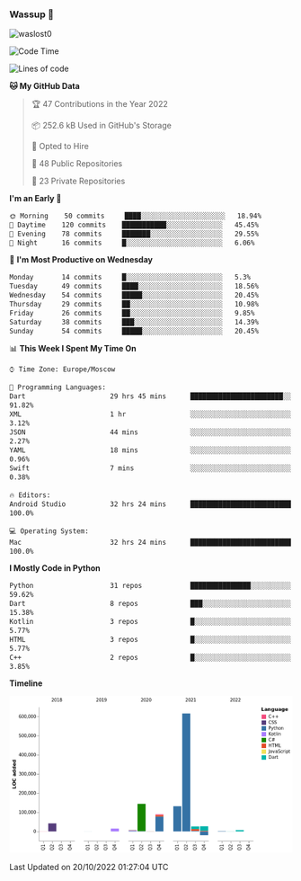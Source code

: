 ### Wassup 👋

<p align="left"> <img src="https://komarev.com/ghpvc/?username=waslost0" alt="waslost0" /></p>

<!--START_SECTION:waka-->
![Code Time](http://img.shields.io/badge/Code%20Time-1%2C652%20hrs%2017%20mins-blue)

![Lines of code](https://img.shields.io/badge/From%20Hello%20World%20I%27ve%20Written-1%20Million%20lines%20of%20code-blue)

**🐱 My GitHub Data** 

> 🏆 47 Contributions in the Year 2022
 > 
> 📦 252.6 kB Used in GitHub's Storage 
 > 
> 💼 Opted to Hire
 > 
> 📜 48 Public Repositories 
 > 
> 🔑 23 Private Repositories  
 > 
**I'm an Early 🐤** 

```text
🌞 Morning    50 commits     ████░░░░░░░░░░░░░░░░░░░░░   18.94% 
🌆 Daytime    120 commits    ███████████░░░░░░░░░░░░░░   45.45% 
🌃 Evening    78 commits     ███████░░░░░░░░░░░░░░░░░░   29.55% 
🌙 Night      16 commits     █░░░░░░░░░░░░░░░░░░░░░░░░   6.06%

```
📅 **I'm Most Productive on Wednesday** 

```text
Monday       14 commits     █░░░░░░░░░░░░░░░░░░░░░░░░   5.3% 
Tuesday      49 commits     ████░░░░░░░░░░░░░░░░░░░░░   18.56% 
Wednesday    54 commits     █████░░░░░░░░░░░░░░░░░░░░   20.45% 
Thursday     29 commits     ██░░░░░░░░░░░░░░░░░░░░░░░   10.98% 
Friday       26 commits     ██░░░░░░░░░░░░░░░░░░░░░░░   9.85% 
Saturday     38 commits     ███░░░░░░░░░░░░░░░░░░░░░░   14.39% 
Sunday       54 commits     █████░░░░░░░░░░░░░░░░░░░░   20.45%

```


📊 **This Week I Spent My Time On** 

```text
⌚︎ Time Zone: Europe/Moscow

💬 Programming Languages: 
Dart                     29 hrs 45 mins      ███████████████████████░░   91.82% 
XML                      1 hr                ░░░░░░░░░░░░░░░░░░░░░░░░░   3.12% 
JSON                     44 mins             ░░░░░░░░░░░░░░░░░░░░░░░░░   2.27% 
YAML                     18 mins             ░░░░░░░░░░░░░░░░░░░░░░░░░   0.96% 
Swift                    7 mins              ░░░░░░░░░░░░░░░░░░░░░░░░░   0.38%

🔥 Editors: 
Android Studio           32 hrs 24 mins      █████████████████████████   100.0%

💻 Operating System: 
Mac                      32 hrs 24 mins      █████████████████████████   100.0%

```

**I Mostly Code in Python** 

```text
Python                   31 repos            ███████████████░░░░░░░░░░   59.62% 
Dart                     8 repos             ███░░░░░░░░░░░░░░░░░░░░░░   15.38% 
Kotlin                   3 repos             █░░░░░░░░░░░░░░░░░░░░░░░░   5.77% 
HTML                     3 repos             █░░░░░░░░░░░░░░░░░░░░░░░░   5.77% 
C++                      2 repos             █░░░░░░░░░░░░░░░░░░░░░░░░   3.85%

```


**Timeline**

![Chart not found](https://raw.githubusercontent.com/waslost0/waslost0/master/charts/bar_graph.png) 


 Last Updated on 20/10/2022 01:27:04 UTC
<!--END_SECTION:waka-->

